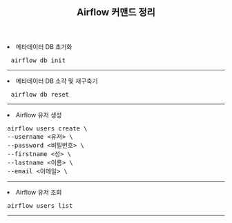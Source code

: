 <header>
  <h2> Airflow 커맨드 정리 </h2>
</header>

<body>
 
  <dl>
    <li> 메타데이터 DB 초기화  </li>
    <pre> airflow db init </pre>
  </dl><hr>  

  <dl>
    <li> 메타데이터 DB 소각 및 재구축기  </li>
    <pre> airflow db reset </pre>
  </dl><hr>  

  <dl>
    <li> Airflow 유저 생성 </li>
<pre>
airflow users create \
--username <유저> \
--password <비밀번호> \
--firstname <성> \
--lastname <이름> \
--email <이메일> \
</pre>
  </dl><hr> 

  <dl>
    <li> Airflow 유저 조회 </li>
    <pre>airflow users list </pre>
  </dl><hr> 
  
</body>
